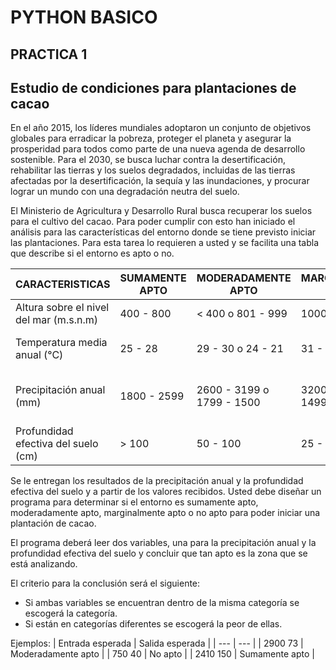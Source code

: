 # PYTHON BASICO 
## PRACTICA 1
## Estudio de condiciones para plantaciones de cacao

En el año 2015, los líderes mundiales adoptaron un conjunto de objetivos globales para erradicar la pobreza, proteger el planeta y asegurar la prosperidad para todos como parte de una nueva agenda de desarrollo sostenible. Para el 2030, se busca luchar contra la desertificación, rehabilitar las tierras y los suelos degradados, incluidas de las tierras afectadas por la desertificación, la sequía y las inundaciones, y procurar lograr un mundo con una degradación neutra del suelo.

El Ministerio de Agricultura y Desarrollo Rural busca recuperar los suelos para el cultivo del cacao. Para poder cumplir con esto han iniciado el análisis para las características del entorno donde se tiene previsto iniciar las plantaciones. Para esta tarea lo requieren a usted y se facilita una tabla que describe si el entorno es apto o no.

| CARACTERISTICAS | SUMAMENTE APTO | MODERADAMENTE APTO | MARGINALMENTE APTO | NO APTO |
| --- | --- | --- | --- | --- |
| Altura sobre el nivel del mar (m.s.n.m) | 400 - 800 | < 400 o 801 - 999 | 1000 - 1200 | > 1200 |
| Temperatura media anual (°C) | 25 - 28 | 29 - 30 o 24 - 21 | 31 - 32 o 20 - 18 | < 18 o > 32 |
| Precipitación anual (mm) | 1800 - 2599 | 2600 - 3199 o 1799 - 1500	| 3200 - 3800 o 1499 - 1200 |	< 1200 o > 3800 |
| Profundidad efectiva del suelo (cm)	| > 100	| 50 - 100	| 25 - 50	| < 25 |

Se le entregan los resultados de la precipitación anual y la profundidad efectiva del suelo y a partir de los valores recibidos. Usted debe diseñar un programa para determinar si el entorno es sumamente apto, moderadamente apto, marginalmente apto o no apto para poder iniciar una plantación de cacao.

El programa deberá leer dos variables, una para la precipitación anual y la profundidad efectiva del suelo y concluir que tan apto es la zona que se está analizando.

El criterio para la conclusión será el siguiente:

- Si ambas variables se encuentran dentro de la misma categoría se escogerá la categoría.
- Si están en categorías diferentes se escogerá la peor de ellas.

Ejemplos:
| Entrada esperada | Salida esperada |
| --- | --- |
| 2900 73	| Moderadamente apto |
| 750 40	| No apto |
| 2410 150	| Sumamente apto |
